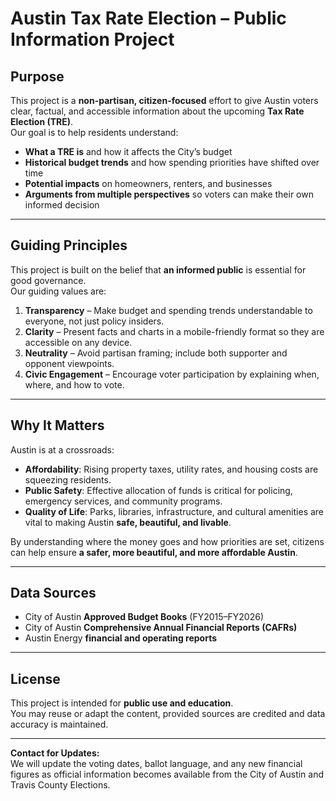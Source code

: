 # Austin Tax Rate Election – Public Information Project

## Purpose

This project is a **non-partisan, citizen-focused** effort to give Austin voters clear, factual, and accessible information about the upcoming **Tax Rate Election (TRE)**.  
Our goal is to help residents understand:

- **What a TRE is** and how it affects the City’s budget
- **Historical budget trends** and how spending priorities have shifted over time
- **Potential impacts** on homeowners, renters, and businesses
- **Arguments from multiple perspectives** so voters can make their own informed decision

---

## Guiding Principles

This project is built on the belief that **an informed public** is essential for good governance.  
Our guiding values are:

1. **Transparency** – Make budget and spending trends understandable to everyone, not just policy insiders.
2. **Clarity** – Present facts and charts in a mobile-friendly format so they are accessible on any device.
3. **Neutrality** – Avoid partisan framing; include both supporter and opponent viewpoints.
4. **Civic Engagement** – Encourage voter participation by explaining when, where, and how to vote.

---

## Why It Matters

Austin is at a crossroads:

- **Affordability**: Rising property taxes, utility rates, and housing costs are squeezing residents.
- **Public Safety**: Effective allocation of funds is critical for policing, emergency services, and community programs.
- **Quality of Life**: Parks, libraries, infrastructure, and cultural amenities are vital to making Austin **safe, beautiful, and livable**.

By understanding where the money goes and how priorities are set, citizens can help ensure **a safer, more beautiful, and more affordable Austin**.

---

## Data Sources

- City of Austin **Approved Budget Books** (FY2015–FY2026)
- City of Austin **Comprehensive Annual Financial Reports (CAFRs)**
- Austin Energy **financial and operating reports**

---

## License

This project is intended for **public use and education**.  
You may reuse or adapt the content, provided sources are credited and data accuracy is maintained.

---

**Contact for Updates:**  
We will update the voting dates, ballot language, and any new financial figures as official information becomes available from the City of Austin and Travis County Elections.

